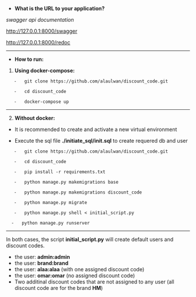 -   **What is the URL to your application?**

*swagger api documentation*

<http://127.0.0.1:8000/swagger>

<http://127.0.0.1:8000/redoc>
________________________________________________________________________________
-   **How to run:**
1.   **Using docker-compose:**

```    -   git clone https://github.com/alaulwan/discount_code.git ```

```    -   cd discount_code ```

```    -   docker-compose up ```
________________________________________________________________________________
2.  **Without docker:**

- It is recommended to create and activate a new virtual environment

- Execute the sql file **./initiate_sql/init.sql** to create requered db and user

```    -   git clone https://github.com/alaulwan/discount_code.git ```

```    -   cd discount_code ```

```    -   pip install -r requirements.txt ```

```    -   python manage.py makemigrations base ```

```    -   python manage.py makemigrations discount_code ```

```    -   python manage.py migrate ```

```    -   python manage.py shell < initial_script.py ```

 ```   -   python manage.py runserver ```

________________________________________________________________________________
In both cases, the script **initial_script.py** will create default users and discount codes.
- the user: **admin:admin**
- the user: **brand:brand**
- the user: **alaa:alaa** (with one assigned discount code)
- the user: **omar:omar** (no assigned discount code)
- Two additinal discount codes that are not assigned to any user (all discount code are for the brand **HM**)
